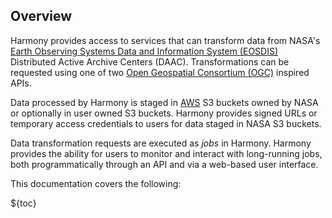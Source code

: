 ## Overview
Harmony provides access to services that can transform data from NASA's [Earth Observing Systems Data and Information System (EOSDIS)](https://www.earthdata.nasa.gov/eosdis/) Distributed Active Archive Centers (DAAC).
Transformations can be requested using one of two [Open Geospatial Consortium (OGC)](https://www.ogc.org/) inspired APIs.

Data processed by Harmony is staged in [AWS](https://aws.com) S3 buckets owned by NASA or optionally in user owned S3 buckets. Harmony provides signed URLs or temporary access credentials to users for data staged in NASA S3 buckets.

Data transformation requests are executed as _jobs_ in Harmony. Harmony provides the ability for users to monitor and interact with long-running jobs, both programmatically through an API and via a web-based user interface.

This documentation covers the following:

${toc}

